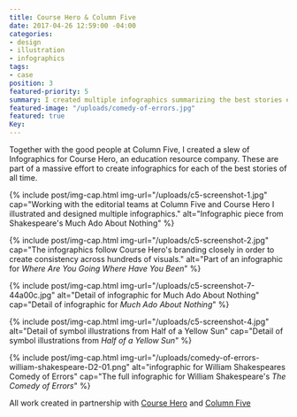 ```yaml
---
title: Course Hero & Column Five
date: 2017-04-26 12:59:00 -04:00
categories:
- design
- illustration
- infographics
tags:
- case
position: 3
featured-priority: 5
summary: I created multiple infographics summarizing the best stories ever told.
featured-image: "/uploads/comedy-of-errors.jpg"
featured: true
Key: 
---
```


Together with the good people at Column Five, I created a slew of Infographics for Course Hero, an education resource company. These are part of a massive effort to create infographics for each of the best stories of all time.

{% include post/img-cap.html img-url="/uploads/c5-screenshot-1.jpg" cap="Working with the editorial teams at Column Five and Course Hero I illustrated and designed multiple infographics." alt="Infographic piece from Shakespeare's Much Ado About Nothing" %}

{% include post/img-cap.html img-url="/uploads/c5-screenshot-2.jpg" cap="The infographics follow Course Hero's branding closely in order to create consistency across hundreds of visuals." alt="Part of an infographic for _Where Are You Going Where Have You Been_" %}

{% include post/img-cap.html img-url="/uploads/c5-screenshot-7-44a00c.jpg" alt="Detail of infographic for Much Ado About Nothing" cap="Detail of infographic for _Much Ado About Nothing_" %}

{% include post/img-cap.html img-url="/uploads/c5-screenshot-4.jpg" alt="Detail of symbol illustrations from Half of a Yellow Sun" cap="Detail of symbol illustrations from _Half of a Yellow Sun_" %}

{% include post/img-cap.html img-url="/uploads/comedy-of-errors-william-shakespeare-D2-01.png" alt="infographic for William Shakespeares Comedy of Errors" cap="The full infographic for William Shakespeare's _The Comedy of Errors_" %}

All work created in partnership with [Course Hero](https://www.coursehero.com/) and [Column Five](https://www.columnfivemedia.com/)